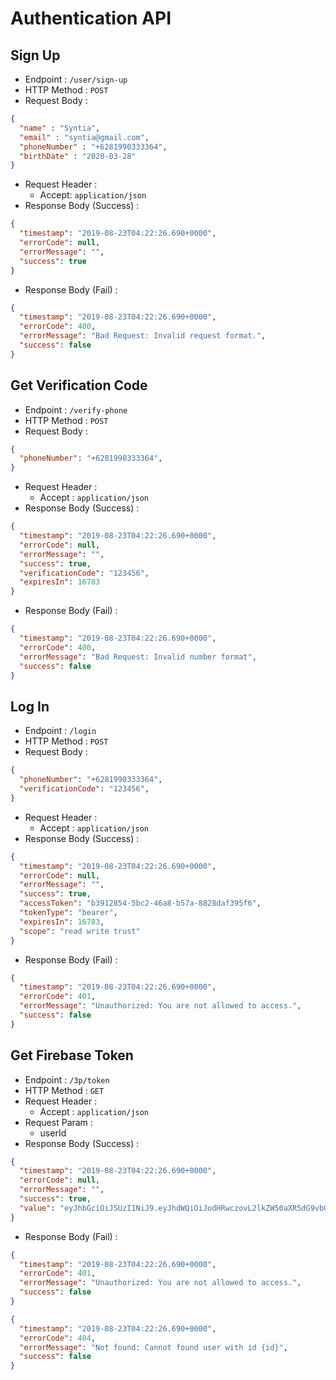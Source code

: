 # Authentication API

## Sign Up

+ Endpoint : ``/user/sign-up``
+ HTTP Method : `POST`
+ Request Body :

```json
{
  "name" : "Syntia",
  "email" : "syntia@gmail.com",
  "phoneNumber" : "+6281990333364",
  "birthDate" : "2020-03-28"
}
```

+ Request Header :
  + Accept: `application/json`
+ Response Body (Success) :

```json
{
  "timestamp": "2019-08-23T04:22:26.690+0000",
  "errorCode": null,
  "errorMessage": "",
  "success": true
}
```

+ Response Body (Fail) :

```json
{
  "timestamp": "2019-08-23T04:22:26.690+0000",
  "errorCode": 400,
  "errorMessage": "Bad Request: Invalid request format.",
  "success": false
}
```

## Get Verification Code

+ Endpoint : ``/verify-phone``
+ HTTP Method : ``POST``
+ Request Body :

```json
{
  "phoneNumber": "+6281990333364",
}
```

+ Request Header :
  + Accept : ``application/json``
+ Response Body (Success) :

```json
{
  "timestamp": "2019-08-23T04:22:26.690+0000",
  "errorCode": null,
  "errorMessage": "",
  "success": true,
  "verificationCode": "123456",
  "expiresIn": 16783
}
```

+ Response Body (Fail) :

```json
{
  "timestamp": "2019-08-23T04:22:26.690+0000",
  "errorCode": 400,
  "errorMessage": "Bad Request: Invalid number format",
  "success": false
}
```

## Log In

+ Endpoint : ``/login``
+ HTTP Method : ``POST``
+ Request Body :

```json
{
  "phoneNumber": "+6281990333364",
  "verificationCode": "123456",
}
```

+ Request Header :
  + Accept : ``application/json``
+ Response Body (Success) :

```json
{
  "timestamp": "2019-08-23T04:22:26.690+0000",
  "errorCode": null,
  "errorMessage": "",
  "success": true,
  "accessToken": "b3912854-5bc2-46a8-b57a-8828daf395f6",
  "tokenType": "bearer",
  "expiresIn": 16783,
  "scope": "read write trust"
}
```

+ Response Body (Fail) :

```json
{
  "timestamp": "2019-08-23T04:22:26.690+0000",
  "errorCode": 401,
  "errorMessage": "Unauthorized: You are not allowed to access.",
  "success": false
}
```

## Get Firebase Token

+ Endpoint : ``/3p/token``
+ HTTP Method : ``GET``
+ Request Header :
  + Accept : ``application/json``
+ Request Param :
  + userId
+ Response Body (Success) :

```json
{
  "timestamp": "2019-08-23T04:22:26.690+0000",
  "errorCode": null,
  "errorMessage": "",
  "success": true,
  "value": "eyJhbGciOiJSUzI1NiJ9.eyJhdWQiOiJodHRwczovL2lkZW50aXR5dG9vbGtpdC5nb29nbGVhcGlzLmNvbS9nb29nbGUuaWRlbnRpdHkuaWRlbnRpdHl0b29sa2l0LnYxLklkZW50aXR5VG9vbGtpdCIsImNsYWltcyI6eyJzZWxsZXJJZCI6ImFkN2NhZWYzLWMyOGEtNDViNS1iZjJkLTFmOWE1NDdjYzYxYiIsInN0b3JlTmFtZSI6IlRva28gUUEgQ00iLCJzd"
}
```

+ Response Body (Fail) :

```json
{
  "timestamp": "2019-08-23T04:22:26.690+0000",
  "errorCode": 401,
  "errorMessage": "Unauthorized: You are not allowed to access.",
  "success": false
}
```

```json
{
  "timestamp": "2019-08-23T04:22:26.690+0000",
  "errorCode": 404,
  "errorMessage": "Not found: Cannot found user with id {id}",
  "success": false
}
```
